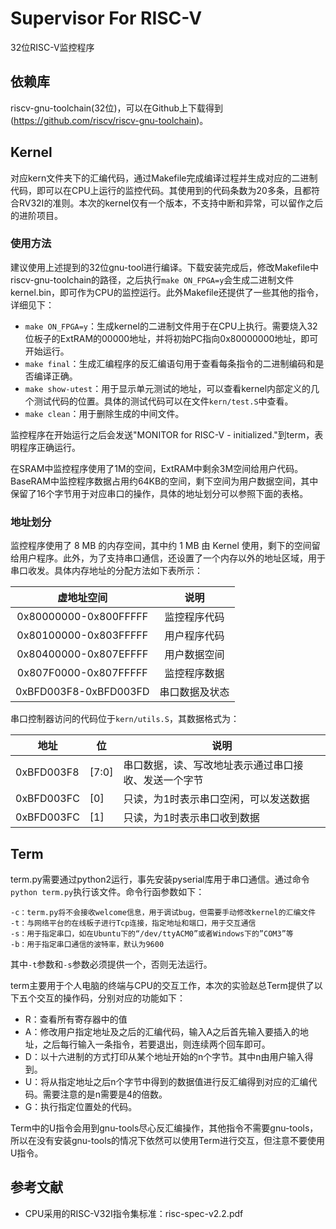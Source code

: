 # Supervisor For RISC-V

32位RISC-V监控程序

## 依赖库

riscv-gnu-toolchain(32位)，可以在Github上下载得到(https://github.com/riscv/riscv-gnu-toolchain)。

## Kernel

对应kern文件夹下的汇编代码，通过Makefile完成编译过程并生成对应的二进制代码，即可以在CPU上运行的监控代码。其使用到的代码条数为20多条，且都符合RV32I的准则。本次的kernel仅有一个版本，不支持中断和异常，可以留作之后的进阶项目。

### 使用方法

建议使用上述提到的32位gnu-tool进行编译。下载安装完成后，修改Makefile中riscv-gnu-toolchain的路径，之后执行`make ON_FPGA=y`会生成二进制文件kernel.bin，即可作为CPU的监控运行。此外Makefile还提供了一些其他的指令，详细见下：

+ `make ON_FPGA=y`：生成kernel的二进制文件用于在CPU上执行。需要烧入32位板子的ExtRAM的00000地址，并将初始PC指向0x80000000地址，即可开始运行。
+ `make final`：生成汇编程序的反汇编语句用于查看每条指令的二进制编码和是否编译正确。
+ `make show-utest`：用于显示单元测试的地址，可以查看kernel内部定义的几个测试代码的位置。具体的测试代码可以在文件`kern/test.S`中查看。
+ `make clean`：用于删除生成的中间文件。

监控程序在开始运行之后会发送"MONITOR for RISC-V - initialized."到term，表明程序正确运行。

在SRAM中监控程序使用了1M的空间，ExtRAM中剩余3M空间给用户代码。BaseRAM中监控程序数据占用约64KB的空间，剩下空间为用户数据空间，其中保留了16个字节用于对应串口的操作，具体的地址划分可以参照下面的表格。

### 地址划分

监控程序使用了 8 MB 的内存空间，其中约 1 MB 由 Kernel 使用，剩下的空间留给用户程序。此外，为了支持串口通信，还设置了一个内存以外的地址区域，用于串口收发。具体内存地址的分配方法如下表所示：

| 虚地址空间             | 说明       |
|:--------------------:|:---------:|
|0x80000000-0x800FFFFF |监控程序代码 |
|0x80100000-0x803FFFFF |用户程序代码 |
|0x80400000-0x807EFFFF |用户数据空间 |
|0x807F0000-0x807FFFFF |监控程序数据 |
|0xBFD003F8-0xBFD003FD |串口数据及状态|
串口控制器访问的代码位于`kern/utils.S`，其数据格式为：

| 地址       | 位    | 说明                                                 |
| ---------- | ----- | ---------------------------------------------------- |
| 0xBFD003F8 | [7:0] | 串口数据，读、写改地址表示通过串口接收、发送一个字节 |
| 0xBFD003FC | [0]   | 只读，为1时表示串口空闲，可以发送数据              |
| 0xBFD003FC | [1]   | 只读，为1时表示串口收到数据                      |

## Term

term.py需要通过python2运行，事先安装pyserial库用于串口通信。通过命令`python term.py`执行该文件。命令行函参数如下：

```
-c：term.py将不会接收welcome信息，用于调试bug，但需要手动修改kernel的汇编文件
-t：与网络平台的在线板子进行Tcp连接，指定地址和端口，用于交互通信
-s：用于指定串口，如在Ubuntu下的“/dev/ttyACM0”或者Windows下的”COM3”等
-b：用于指定串口通信的波特率，默认为9600
```

其中`-t`参数和`-s`参数必须提供一个，否则无法运行。

term主要用于个人电脑的终端与CPU的交互工作，本次的实验赵总Term提供了以下五个交互的操作码，分别对应的功能如下：

+ R：查看所有寄存器中的值
+ A：修改用户指定地址及之后的汇编代码，输入A之后首先输入要插入的地址，之后每行输入一条指令，若要退出，则连续两个回车即可。
+ D：以十六进制的方式打印从某个地址开始的n个字节。其中n由用户输入得到。
+ U：将从指定地址之后n个字节中得到的数据值进行反汇编得到对应的汇编代码。需要注意的是n需要是4的倍数。
+ G：执行指定位置处的代码。

Term中的U指令会用到gnu-tools尽心反汇编操作，其他指令不需要gnu-tools，所以在没有安装gnu-tools的情况下依然可以使用Term进行交互，但注意不要使用U指令。

## 参考文献

+ CPU采用的RISC-V32I指令集标准：risc-spec-v2.2.pdf

